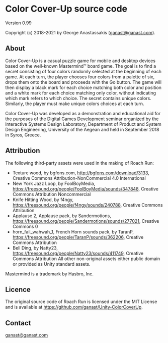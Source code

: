 # Color Cover-Up source code

Version 0.99

Copyright (c) 2018-2021 by George Anastassakis (ganast@ganast.com).

## About

Color Cover-Up is a casual puzzle game for mobile and desktop devices based on the well-known Mastermind™ board game. The goal is to find a secret consisting of four colors randomly selected at the beginning of each game. At each turn, the player chooses four colors from a palette of six, drops them onto the board and proceeds with the Go button. The game will then display a black mark for each choice matching both color and position and a white mark for each choice matching only color, without indicating which mark refers to which choice. The secret contains unique colors. Similarly, the player must make unique colors choices at each turn.

Color Cover-Up was developed as a demonstration and educational aid for the purposes of the Digital Games Development seminar organized by the Interactive Systems Design Laboratory, Department of Product and System Design Engineering, University of the Aegean and held in September 2018 in Syros, Greece.

## Attribution

The following third-party assets were used in the making of Roach Run:

- Texture wood, by bgfons.com, http://bgfons.com/download/3133, Creative Commons Attribution-NonCommercial 4.0 International
- New York Jazz Loop, by FoolBoyMedia, https://freesound.org/people/FoolBoyMedia/sounds/347848, Creative Commons Attribution Noncommercial
- Knife Hitting Wood, by f4ngy, https://freesound.org/people/f4ngy/sounds/240788, Creative Commons Attribution
- Applause 2, Applause pack, by Sandermotions, https://freesound.org/people/Sandermotions/sounds/277021, Creative Commons 0
- horn_fail_wahwah_1, French Horn sounds pack, by TaranP, https://freesound.org/people/TaranP/sounds/362206, Creative Commons Attribution
- Bell Ding, by Natty23, https://freesound.org/people/Natty23/sounds/411749, Creative Commons Attribution
All other non-original assets either public domain or provided as Unity standard assets.

Mastermind is a trademark by Hasbro, Inc.

## Licence

The original source code of Roach Run is licensed under the MIT License and is available at https://github.com/ganast/Unity-ColorCoverUp.

## Contact

ganast@ganast.com

